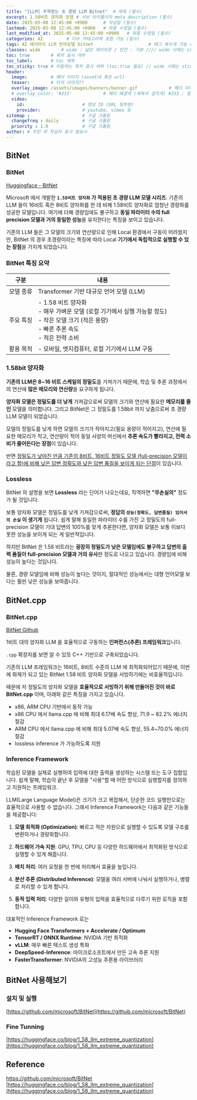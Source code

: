 ```yaml
---
title: "[LLM] 주목받는 초 경량 LLM Bitnet"  # 제목 (필수)
excerpt: 1.58비트 양자화 모델 # 서브 타이틀이자 meta description (필수)
date: 2025-05-08 12:45:00 +0900      # 작성일 (필수)
lastmod: 2025-05-08 12:45:00 +0900   # 최종 수정일 (필수)
last_modified_at: 2025-05-08 12:45:00 +0900   # 최종 수정일 (필수)
categories: AI         # 다수 카테고리에 포함 가능 (필수)
tags: AI 에이아이 LLM 언어모델 bitnet                     # 태그 복수개 가능 (필수)
classes: wide        # wide : 넓은 레이아웃 / 빈칸 : 기본 //// wide 시에는 sticky toc 불가
toc: true        # 목차 표시 여부
toc_label:       # toc 제목
toc_sticky: true # 이동하는 목차 표시 여부 (toc:true 필요) // wide 시에는 sticky toc 불가
header: 
  image:         # 헤더 이미지 (asset내 혹은 url)
  teaser:        # 티저 이미지??
  overlay_image: /assets/images/banners/banner.gif            # 헤더 이미지 (제목과 겹치게)
  # overlay_color: '#333'            # 헤더 배경색 (제목과 겹치게) #333 : 짙은 회색 (필수)
  video:
    id:                      # 영상 ID (URL 뒷부분)
    provider:                # youtube, vimeo 등
sitemap :                    # 구글 크롤링
  changefreq : daily         # 구글 크롤링
  priority : 1.0             # 구글 크롤링
author: # 주인 외 작성자 표기 필요시
---
```

<!--postNo: 20250508_001-->

## BitNet  

### BitNet  

[Huggingface - BitNet](https://huggingface.co/microsoft/bitnet-b1.58-2B-4T)    

Microsoft 에서 개발한 **`1.58비트 양자화` 가 적용된 초 경량 LLM 모델 시리즈**. 기존의 LLM 들이 16비트 혹은 8비트 양자화를 한 데 비해 1.58비트 양자화로 엄청난 경량화를 성공한 모델입니다. 여기에 더해 경량임에도 불구하고 **동일 파라미터 수의 full precision 모델과 거의 동일한 성능**을 유지한다는 특징을 보이고 있습니다.  

기존의 LLM 들은 그 모델의 크기와 연산량으로 인해 Local 환경에서 구동이 어려웠지만, BitNet 의 경우 초경량이라는 특징에 따라 Local **기기에서 독립적으로 실행할 수 있는 장점**을 가지게 되었습니다.  


### BitNet 특징 요약

| 구분    | 내용                                                                                                 |
| ----- | -------------------------------------------------------------------------------------------------- |
| 모델 종류 | Transformer 기반 대규모 언어 모델 (LLM)                                                                     |
| 주요 특징 | - 1.58 비트 양자화<br>- 매우 가벼운 모델 (로컬 기기에서 실행 가능할 정도)<br>- 작은 모델 크기 (적은 용량)<br>- 빠른 추론 속도<br>- 적은 전력 소비 |
| 활용 목적 | - 모바일, 엣지컴퓨터, 로컬 기기에서 LLM 구동                                                                       |



### 1.58bit 양자화  

**기존의 LLM은 8~16 비트 스케일의 정밀도**를 가져가기 때문에, 학습 및 추론 과정에서의 연산에 **많은 메모리와 연산량**을 요구하게 됩니다.  

**양자화 모델은 정밀도를 더 낮게** 가져감으로써 모델의 크기와 연산에 필요한 **메모리를 줄인** 모델을 의미합니다. 그리고 BitNet은 그 정밀도를 1.58bit 까지 낮춤으로써 초 경량 LLM 모델이 되었습니다. 

모델의 정밀도를 낮게 하면 모델의 크기가 작아지고(필요 용량이 적어지고), 연산에 필요한 메모리가 적고, 연산량이 적어 동일 사양의 머신에서 **추론 속도가 빨라지고, 전력 소비가 줄어든다는 장점**이 있습니다.  

반면 <u>정밀도가 낮아진 만큼 기존의 8비트, 16비트 정밀도 모델 (full-precision 모델이라고 함)에 비해 낮은 답변 정확도와 낮은 답변 품질을 보이게 되는 단점</u>이 있습니다.  


### Lossless  

BitNet 의 설명을 보면 **Lossless** 라는 단어가 나오는데요, 직역하면 **"무손실의"** 정도가 될 것입니다.  

보통 양자화 모델은 정밀도를 낮게 가져감으로써, **정답의 `성능(정확도, 답변품질) 있어서의 손실` 이 생기게** 됩니다. 쉽게 말해 동일한 파라미터 수를 가진 고 정밀도의 full-precision 모델이 기대 답변의 100%를 맞게 추론한다면, 양자화 모델은 보통 이보다 못한 성능을 보이게 되는 게 일반적입니다. 

하지만 BitNet 은 1.58 비트라는 **굉장히 정밀도가 낮은 모델임에도 불구하고 답변의 출력 품질이 full-precision 모델과 거의 유사**한 정도로 나오고 있습니다. 경량임에 비해 성능이 높다는 것입니다.  

물론, 경량 모델임에 비해 성능이 높다는 것이지, 절대적인 성능에서는 대형 언어모델 보다는 훨씬 낮은 성능을 보여줍니다.  


## BitNet.cpp  

### BitNet.cpp  

[BitNet Github](https://github.com/microsoft/BitNet?tab=readme-ov-file)  

1비트 대의 양자화 LLM 을 효율적으로 구동하는 **인퍼런스(추론) 프레임워크**입니다.   

`.cpp` 확장자를 보면 알 수 있듯 C++ 기반으로 구축되었습니다.  

기존의 LLM 프레임워크는 16비트, 8비트 수준의 LLM 에 최적화되어있기 때문에, 이번에 화제가 되고 있는 BitNet 1.58 비트 양자화 모델을 서빙하기에는 비효율적입니다.  

때문에 저 정밀도의 양자화 모델을 **효율적으로 서빙하기 위해 만들어진 것이 바로 BitNet.cpp** 이며, 아래와 같은 특징을 가지고 있습니다.  

- x86, ARM CPU 기반에서 동작 가능  
- x86 CPU 에서 llama.cpp 에 비해 최대 6.17배 속도 향상, 71.9 ~ 82.2% 에너지 절감  
- ARM CPU 에서 llama.cpp 에 비해 최대 5.07배 속도 향상, 55.4~70.0% 에너지 절감  
- lossless inference 가 가능하도록 지원  


### Inference Framework  

학습된 모델을 실제로 실행하여 입력에 대한 출력을 생성하는 시스템 또는 도구 집합입니다. 쉽게 말해, 학습이 끝난 후 모델을 "사용"할 때 어떤 방식으로 실행할지를 정의하고 지원하는 프레임워크.  

LLM(Large Language Model)은 크기가 크고 복잡해서, 단순한 코드 실행만으로는 효율적으로 사용할 수 없습니다. 그래서 Inference Framework는 다음과 같은 기능들을 제공합니다:  

1. **모델 최적화 (Optimization)**: 빠르고 적은 자원으로 실행할 수 있도록 모델 구조를 변환하거나 경량화합니다.

2. **하드웨어 가속 지원**: GPU, TPU, CPU 등 다양한 하드웨어에서 최적화된 방식으로 실행할 수 있게 해줍니다.
   
3. **배치 처리**: 여러 요청을 한 번에 처리해서 효율을 높입니다.

4. **분산 추론 (Distributed Inference)**: 모델을 여러 서버에 나눠서 실행하거나, 병렬로 처리할 수 있게 합니다.
   
5. **동적 입력 처리**: 다양한 길이와 유형의 입력을 효율적으로 다루기 위한 로직을 포함합니다.

대표적인 Inference Framework 로는 

- **Hugging Face Transformers + Accelerate / Optimum**  
- **TensorRT / ONNX Runtime**: NVIDIA 기반 최적화  
- **vLLM**: 매우 빠른 텍스트 생성 특화  
- **DeepSpeed-Inference**: 마이크로소프트에서 만든 고속 추론 지원  
- **FasterTransformer**: NVIDIA의 고성능 추론용 라이브러리  

## BitNet 사용해보기  

### 설치 및 실행  

[https://github.com/microsoft/BitNet](https://github.com/microsoft/BitNet)  

### Fine Tunning

[https://huggingface.co/blog/1_58_llm_extreme_quantization](https://huggingface.co/blog/1_58_llm_extreme_quantization)

## Reference  

https://github.com/microsoft/BitNet  
[https://huggingface.co/blog/1_58_llm_extreme_quantization](https://huggingface.co/blog/1_58_llm_extreme_quantization)